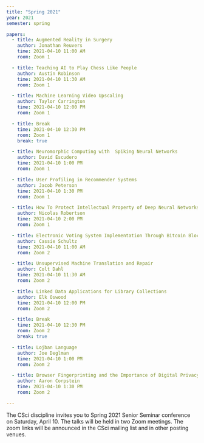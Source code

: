 ```yaml
---
title: "Spring 2021"
year: 2021
semester: spring

papers:
  - title: Augmented Reality in Surgery
    author: Jonathan Reuvers
    time: 2021-04-10 11:00 AM
    room: Zoom 1

  - title: Teaching AI to Play Chess Like People
    author: Austin Robinson
    time: 2021-04-10 11:30 AM
    room: Zoom 1

  - title: Machine Learning Video Upscaling
    author: Taylor Carrington
    time: 2021-04-10 12:00 PM
    room: Zoom 1

  - title: Break
    time: 2021-04-10 12:30 PM
    room: Zoom 1
    break: true

  - title: Neuromorphic Computing with  Spiking Neural Networks
    author: David Escudero
    time: 2021-04-10 1:00 PM
    room: Zoom 1

  - title: User Profiling in Recommender Systems 
    author: Jacob Peterson
    time: 2021-04-10 1:30 PM
    room: Zoom 1

  - title: How To Protect Intellectual Property of Deep Neural Networks 
    author: Nicolas Robertson
    time: 2021-04-10 2:00 PM
    room: Zoom 1

  - title: Electronic Voting System Implementation Through Bitcoin Blockchain Technology
    author: Cassie Schultz
    time: 2021-04-10 11:00 AM
    room: Zoom 2

  - title: Unsupervised Machine Translation and Repair
    author: Colt Dahl
    time: 2021-04-10 11:30 AM
    room: Zoom 2

  - title: Linked Data Applications for Library Collections
    author: Elk Oswood
    time: 2021-04-10 12:00 PM
    room: Zoom 2

  - title: Break
    time: 2021-04-10 12:30 PM
    room: Zoom 2
    break: true

  - title: Lojban Language
    author: Joe Deglman
    time: 2021-04-10 1:00 PM
    room: Zoom 2

  - title: Browser Fingerprinting and the Importance of Digital Privacy
    author: Aaron Corpstein
    time: 2021-04-10 1:30 PM
    room: Zoom 2

---
```


The CSci discipline invites you to Spring 2021 Senior Seminar conference on
Saturday, April 10.
The talks will be held in two Zoom meetings. The zoom links will be announced in the CSci mailing list and in other posting venues. 


